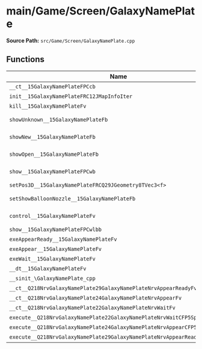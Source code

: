 # main/Game/Screen/GalaxyNamePlate

**Source Path:** `src/Game/Screen/GalaxyNamePlate.cpp`

## Functions

| Name | Address | Match % |
|------|---------|---------|
| `__ct__15GalaxyNamePlateFPCcb` | `0x8036040C` | :x: (0.0%) |
| `init__15GalaxyNamePlateFRC12JMapInfoIter` | `0x803604DC` | :x: (0.0%) |
| `kill__15GalaxyNamePlateFv` | `0x803604E4` | :x: (0.0%) |
| `showUnknown__15GalaxyNamePlateFb` | `0x80360518` | :white_check_mark: (100.0%) |
| `showNew__15GalaxyNamePlateFb` | `0x80360570` | :white_check_mark: (100.0%) |
| `showOpen__15GalaxyNamePlateFb` | `0x803605C8` | :white_check_mark: (100.0%) |
| `show__15GalaxyNamePlateFPCwb` | `0x8036061C` | :white_check_mark: (100.0%) |
| `setPos3D__15GalaxyNamePlateFRCQ29JGeometry8TVec3<f>` | `0x8036062C` | :x: (0.0%) |
| `setShowBalloonNozzle__15GalaxyNamePlateFb` | `0x80360684` | :white_check_mark: (100.0%) |
| `control__15GalaxyNamePlateFv` | `0x8036068C` | :white_check_mark: (100.0%) |
| `show__15GalaxyNamePlateFPCwlbb` | `0x80360698` | :x: (0.0%) |
| `exeAppearReady__15GalaxyNamePlateFv` | `0x80360888` | :x: (0.0%) |
| `exeAppear__15GalaxyNamePlateFv` | `0x803608F8` | :x: (0.0%) |
| `exeWait__15GalaxyNamePlateFv` | `0x8036097C` | :x: (0.0%) |
| `__dt__15GalaxyNamePlateFv` | `0x80360A2C` | :x: (0.0%) |
| `__sinit_\GalaxyNamePlate_cpp` | `0x80360A88` | :x: (0.0%) |
| `__ct__Q218NrvGalaxyNamePlate29GalaxyNamePlateNrvAppearReadyFv` | `0x80360ABC` | :x: (0.0%) |
| `__ct__Q218NrvGalaxyNamePlate24GalaxyNamePlateNrvAppearFv` | `0x80360ACC` | :x: (0.0%) |
| `__ct__Q218NrvGalaxyNamePlate22GalaxyNamePlateNrvWaitFv` | `0x80360ADC` | :x: (0.0%) |
| `execute__Q218NrvGalaxyNamePlate22GalaxyNamePlateNrvWaitCFP5Spine` | `0x80360AEC` | :x: (0.0%) |
| `execute__Q218NrvGalaxyNamePlate24GalaxyNamePlateNrvAppearCFP5Spine` | `0x80360AF4` | :x: (0.0%) |
| `execute__Q218NrvGalaxyNamePlate29GalaxyNamePlateNrvAppearReadyCFP5Spine` | `0x80360AFC` | :x: (0.0%) |